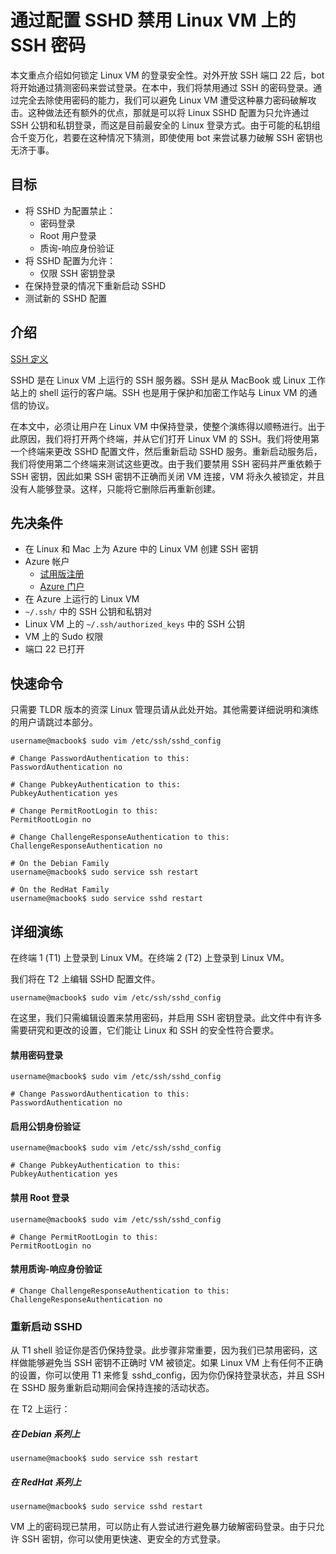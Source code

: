 <properties
	pageTitle="通过配置 SSHD 禁用 Linux VM 上的 SSH 密码 | Azure"
	description="通过禁用 SSH 的密码登录来保护 Azure 上的 Linux VM。"
	services="virtual-machines-linux"
	documentationCenter=""
	authors="vlivech"
	manager="timlt"
	editor=""
	tags="" />

<tags
	ms.service="virtual-machines-linux"
	ms.date="01/29/2016"
	wacn.date="06/07/2016"/>

# 通过配置 SSHD 禁用 Linux VM 上的 SSH 密码

本文重点介绍如何锁定 Linux VM 的登录安全性。对外开放 SSH 端口 22 后，bot 将开始通过猜测密码来尝试登录。在本中，我们将禁用通过 SSH 的密码登录。通过完全去除使用密码的能力，我们可以避免 Linux VM 遭受这种暴力密码破解攻击。这种做法还有额外的优点，那就是可以将 Linux SSHD 配置为只允许通过 SSH 公钥和私钥登录，而这是目前最安全的 Linux 登录方式。由于可能的私钥组合千变万化，若要在这种情况下猜测，即使使用 bot 来尝试暴力破解 SSH 密钥也无济于事。


## 目标

- 将 SSHD 为配置禁止：
  - 密码登录
  - Root 用户登录
  - 质询-响应身份验证
- 将 SSHD 配置为允许：
  - 仅限 SSH 密钥登录
- 在保持登录的情况下重新启动 SSHD
- 测试新的 SSHD 配置

## 介绍

[SSH 定义](https://en.wikipedia.org/wiki/Secure_Shell)

SSHD 是在 Linux VM 上运行的 SSH 服务器。SSH 是从 MacBook 或 Linux 工作站上的 shell 运行的客户端。SSH 也是用于保护和加密工作站与 Linux VM 的通信的协议。

在本文中，必须让用户在 Linux VM 中保持登录，使整个演练得以顺畅进行。出于此原因，我们将打开两个终端，并从它们打开 Linux VM 的 SSH。我们将使用第一个终端来更改 SSHD 配置文件，然后重新启动 SSHD 服务。重新启动服务后，我们将使用第二个终端来测试这些更改。由于我们要禁用 SSH 密码并严重依赖于 SSH 密钥，因此如果 SSH 密钥不正确而关闭 VM 连接，VM 将永久被锁定，并且没有人能够登录。这样，只能将它删除后再重新创建。

## 先决条件

- 在 Linux 和 Mac 上为 Azure 中的 Linux VM 创建 SSH 密钥
- Azure 帐户
  - [试用版注册](/pricing/1rmb-trial/)
  - [Azure 门户](http://portal.azure.cn)
- 在 Azure 上运行的 Linux VM
- `~/.ssh/` 中的 SSH 公钥和私钥对
- Linux VM 上的 `~/.ssh/authorized_keys` 中的 SSH 公钥
- VM 上的 Sudo 权限
- 端口 22 已打开

## 快速命令

只需要 TLDR 版本的资深 Linux 管理员请从此处开始。其他需要详细说明和演练的用户请跳过本部分。

	username@macbook$ sudo vim /etc/ssh/sshd_config
	
	# Change PasswordAuthentication to this:
	PasswordAuthentication no
	
	# Change PubkeyAuthentication to this:
	PubkeyAuthentication yes
	
	# Change PermitRootLogin to this:
	PermitRootLogin no
	
	# Change ChallengeResponseAuthentication to this:
	ChallengeResponseAuthentication no
	
	# On the Debian Family
	username@macbook$ sudo service ssh restart
	
	# On the RedHat Family
	username@macbook$ sudo service sshd restart

## 详细演练

在终端 1 (T1) 上登录到 Linux VM。在终端 2 (T2) 上登录到 Linux VM。

我们将在 T2 上编辑 SSHD 配置文件。

	username@macbook$ sudo vim /etc/ssh/sshd_config

在这里，我们只需编辑设置来禁用密码，并启用 SSH 密钥登录。此文件中有许多需要研究和更改的设置，它们能让 Linux 和 SSH 的安全性符合要求。

#### 禁用密码登录

	username@macbook$ sudo vim /etc/ssh/sshd_config
	
	# Change PasswordAuthentication to this:
	PasswordAuthentication no

#### 启用公钥身份验证

	username@macbook$ sudo vim /etc/ssh/sshd_config
	
	# Change PubkeyAuthentication to this:
	PubkeyAuthentication yes

#### 禁用 Root 登录

	username@macbook$ sudo vim /etc/ssh/sshd_config
	
	# Change PermitRootLogin to this:
	PermitRootLogin no

#### 禁用质询-响应身份验证

	# Change ChallengeResponseAuthentication to this:
	ChallengeResponseAuthentication no

### 重新启动 SSHD

从 T1 shell 验证你是否仍保持登录。此步骤非常重要，因为我们已禁用密码，这样做能够避免当 SSH 密钥不正确时 VM 被锁定。如果 Linux VM 上有任何不正确的设置，你可以使用 T1 来修复 sshd\_config，因为你仍保持登录状态，并且 SSH 在 SSHD 服务重新启动期间会保持连接的活动状态。

在 T2 上运行：

##### 在 Debian 系列上

	username@macbook$ sudo service ssh restart

##### 在 RedHat 系列上

	username@macbook$ sudo service sshd restart

VM 上的密码现已禁用，可以防止有人尝试进行避免暴力破解密码登录。由于只允许 SSH 密钥，你可以使用更快速、更安全的方式登录。

<!---HONumber=Mooncake_0503_2016-->